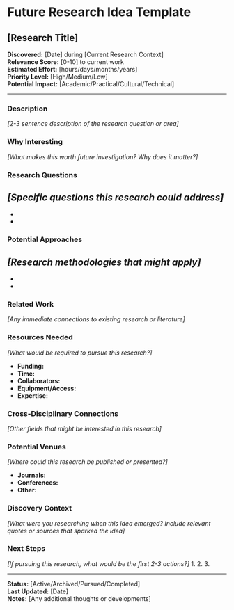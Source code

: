 # Future Research Idea Template

## [Research Title]

**Discovered:** [Date] during [Current Research Context]  
**Relevance Score:** [0-10] to current work  
**Estimated Effort:** [hours/days/months/years]  
**Priority Level:** [High/Medium/Low]  
**Potential Impact:** [Academic/Practical/Cultural/Technical]

---

### Description
*[2-3 sentence description of the research question or area]*

### Why Interesting
*[What makes this worth future investigation? Why does it matter?]*

### Research Questions
*[Specific questions this research could address]*
- 
- 
- 

### Potential Approaches
*[Research methodologies that might apply]*
- 
- 
- 

### Related Work
*[Any immediate connections to existing research or literature]*

### Resources Needed
*[What would be required to pursue this research?]*
- **Funding:** 
- **Time:** 
- **Collaborators:** 
- **Equipment/Access:** 
- **Expertise:** 

### Cross-Disciplinary Connections
*[Other fields that might be interested in this research]*

### Potential Venues
*[Where could this research be published or presented?]*
- **Journals:** 
- **Conferences:** 
- **Other:** 

### Discovery Context
*[What were you researching when this idea emerged? Include relevant quotes or sources that sparked the idea]*

### Next Steps
*[If pursuing this research, what would be the first 2-3 actions?]*
1. 
2. 
3. 

---

**Status:** [Active/Archived/Pursued/Completed]  
**Last Updated:** [Date]  
**Notes:** [Any additional thoughts or developments]